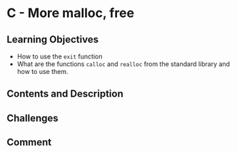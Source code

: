 # C - More malloc, free

## Learning Objectives
- How to use the `exit` function
- What are the functions `calloc` and `realloc` from the standard library and
how to use them.
## Contents and Description

## Challenges

## Comment

